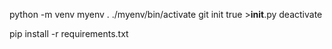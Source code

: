 python -m venv myenv
. ./myenv/bin/activate
git init
true >__init__.py
deactivate

pip install -r requirements.txt
